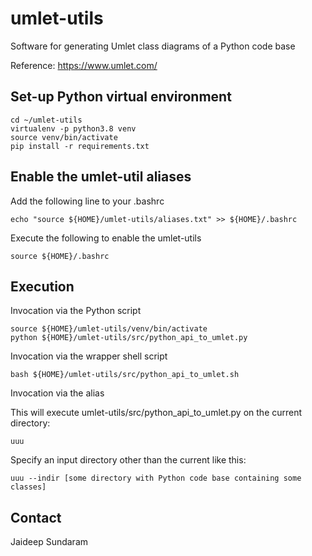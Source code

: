 # umlet-utils

Software for generating Umlet class diagrams of a Python code base

Reference: https://www.umlet.com/

## Set-up Python virtual environment

```shell
cd ~/umlet-utils
virtualenv -p python3.8 venv
source venv/bin/activate
pip install -r requirements.txt
```

## Enable the umlet-util aliases

Add the following line to your .bashrc

```
echo "source ${HOME}/umlet-utils/aliases.txt" >> ${HOME}/.bashrc
```

Execute the following to enable the umlet-utils

```
source ${HOME}/.bashrc
```

## Execution

Invocation via the Python script

```shell
source ${HOME}/umlet-utils/venv/bin/activate
python ${HOME}/umlet-utils/src/python_api_to_umlet.py
```

Invocation via the wrapper shell script

```shell
bash ${HOME}/umlet-utils/src/python_api_to_umlet.sh
```

Invocation via the  alias


This will execute umlet-utils/src/python_api_to_umlet.py on the current directory:

```shell
uuu
```

Specify an input directory other than the current like this:


```shell
uuu --indir [some directory with Python code base containing some classes]
```

## Contact

Jaideep Sundaram
